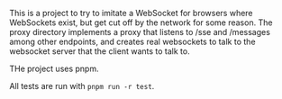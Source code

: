 This is a project to try to imitate a WebSocket for browsers where WebSockets exist, but get cut off by the
network for some reason. The proxy directory implements a proxy that listens to /sse and /messages among other
endpoints, and creates real websockets to talk to the websocket server that the client wants to talk to.

THe project uses pnpm.

All tests are run with `pnpm run -r test`.
